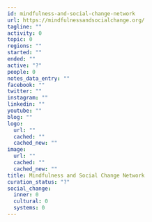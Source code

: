 ```yaml
---
id: mindfulness-and-social-change-network
url: https://mindfulnessandsocialchange.org/
tagline: ""
activity: 0
topic: 0
regions: ""
started: ""
ended: ""
active: "?"
people: 0
notes_data_entry: ""
facebook: ""
twitter: ""
instagram: ""
linkedin: ""
youtube: ""
blog: ""
logo:
  url: ""
  cached: ""
  cached_new: ""
image:
  url: ""
  cached: ""
  cached_new: ""
title: Mindfulness and Social Change Network
curation_status: "?"
social_change:
  inner: 0
  cultural: 0
  systems: 0
---
```



